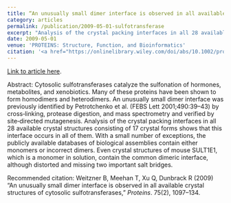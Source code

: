 ```yaml
---
title: “An unusually small dimer interface is observed in all available crystal structures of cytosolic sulfotransferases"
category: articles
permalink: /publication/2009-05-01-sulfotransferase
excerpt: "Analysis of the crystal packing interfaces in all 28 available crystal structures consisting of 17 crystal forms shows that the unusually small dimer interface previously identified by Petrotchenko et al. occurs in all of them."
date: 2009-05-01
venue: 'PROTEINS: Structure, Function, and Bioinformatics'
citation: '<a href="https://onlinelibrary.wiley.com/doi/abs/10.1002/prot.22347"><b>Weitzner B</b>, Meehan T, Xu Q, Dunbrack R (2009) “An unusually small dimer interface is observed in all available crystal structures of cytosolic sulfotransferases,” <i>Proteins</i>. 75(2), 1097–134. DOI:0.1002/prot.22347</a>'
---
```


<a href='https://onlinelibrary.wiley.com/doi/abs/10.1002/prot.22347'>Link to article here</a>.

Abstract: Cytosolic sulfotransferases catalyze the sulfonation of hormones, metabolites, and xenobiotics. Many of these proteins have been shown to form homodimers and heterodimers. An unusually small dimer interface was previously identified by Petrotchenko et al. (FEBS Lett 2001;490:39–43) by cross‐linking, protease digestion, and mass spectrometry and verified by site‐directed mutagenesis. Analysis of the crystal packing interfaces in all 28 available crystal structures consisting of 17 crystal forms shows that this interface occurs in all of them. With a small number of exceptions, the publicly available databases of biological assemblies contain either monomers or incorrect dimers. Even crystal structures of mouse SULT1E1, which is a monomer in solution, contain the common dimeric interface, although distorted and missing two important salt bridges.

Recommended citation: Weitzner B, Meehan T, Xu Q, Dunbrack R (2009) “An unusually small dimer interface is observed in all available crystal structures of cytosolic sulfotransferases,” <i>Proteins</i>. 75(2), 1097–134.
